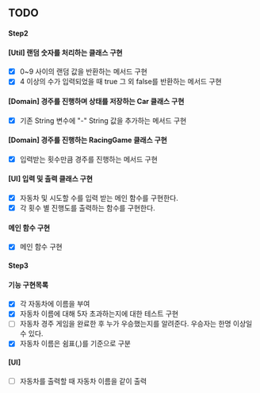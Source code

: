## TODO

#### Step2

#### [Util] 랜덤 숫자를 처리하는 클래스 구현

- [x] 0~9 사이의 랜덤 값을 반환하는 메서드 구현
- [x] 4 이상의 수가 입력되었을 때 true 그 외 false를 반환하는 메서드 구현

#### [Domain] 경주를 진행하며 상태를 저장하는 Car 클래스 구현

- [x] 기존 String 변수에 "-" String 값을 추가하는 메서드 구현

#### [Domain] 경주를 진행하는 RacingGame 클래스 구현

- [x] 입력받는 횟수만큼 경주를 진행하는 메서드 구현

#### [UI] 입력 및 출력 클래스 구현

- [x] 자동차 및 시도할 수를 입력 받는 메인 함수를 구현한다.
- [x] 각 횟수 별 진행도를 출력하는 함수를 구현한다.

#### 메인 함수 구현

- [x] 메인 함수 구현

#### Step3

#### 기능 구현목록

- [x] 각 자동차에 이름을 부여
- [x] 자동차 이름에 대해 5자 초과하는지에 대한 테스트 구현
- [ ] 자동차 경주 게임을 완료한 후 누가 우승했는지를 알려준다. 우승자는 한명 이상일 수 있다.
- [x] 자동차 이름은 쉼표(,)를 기준으로 구분

#### [UI]

- [ ] 자동차를 출력할 때 자동차 이름을 같이 출력
